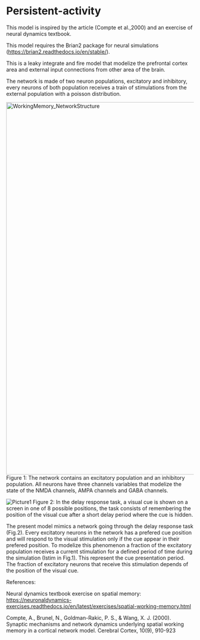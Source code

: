 # Persistent-activity

This model is inspired by the article (Compte et al.,2000) and an exercise of neural dynamics textbook. 

This model requires the Brian2 package for neural simulations (https://brian2.readthedocs.io/en/stable/).

This is a leaky integrate and fire model that modelize the prefrontal cortex area and external input connections from other area of the brain.

The network is made of two neuron populations, excitatory and inhibitory, every neurons of both population receives a train of stimulations from the external population with a poisson distribution.


<img width="1000" alt="WorkingMemory_NetworkStructure" src="https://user-images.githubusercontent.com/93595122/160181322-468990e5-7f68-4a38-8191-dbdf2d7f7b9f.png">     Figure 1: The network contains an excitatory population and an inhibitory population. All neurons have three channels variables that modelize the state of the NMDA channels, AMPA channels and GABA channels.


![Picture1](https://user-images.githubusercontent.com/93595122/160186440-1bfb8aa2-b7fa-436d-9140-4f27eeadba3b.png)
 Figure 2: In the delay response task, a visual cue is shown on a screen in one of 8 possible positions, the task consists of remembering the position of the visual cue after a short delay period where the cue is hidden.

The present model mimics a network going through the delay response task (Fig.2). Every excitatory neurons in the network has a prefered cue position and will respond to the visual stimulation only if the cue appear in their prefered position. To modelize this phenomenon a fraction of the excitatory population receives a current stimulation for a defined period of time during the simulation (Istim in Fig.1). This represent the cue presentation period. The fraction of excitatory neurons that receive this stimulation depends of the position of the visual cue.

References:

Neural dynamics textbook exercise on spatial memory: https://neuronaldynamics-exercises.readthedocs.io/en/latest/exercises/spatial-working-memory.html

Compte, A., Brunel, N., Goldman-Rakic, P. S., & Wang, X. J. (2000). Synaptic mechanisms and network dynamics underlying spatial working memory in a cortical network model. Cerebral Cortex, 10(9), 910-923

